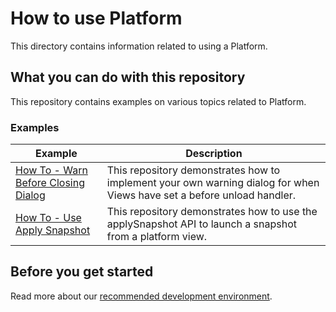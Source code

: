 # How to use Platform

This directory contains information related to using a Platform.

## What you can do with this repository

This repository contains examples on various topics related to Platform.

### Examples

| Example                                                              | Description                                                                                                            |
| -------------------------------------------------------------------- | ---------------------------------------------------------------------------------------------------------------------- |
| [How To - Warn Before Closing Dialog](./warn-before-closing-dialog/) | This repository demonstrates how to implement your own warning dialog for when Views have set a before unload handler. |
| [How To - Use Apply Snapshot](./apply-snapshot/) | This repository demonstrates how to use the applySnapshot API to launch a snapshot from a platform view. |

## Before you get started

Read more about our [recommended development environment](https://developers.openfin.co/of-docs/docs/set-up-your-dev-environment).
